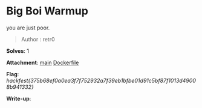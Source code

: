 # Big Boi Warmup

you are just poor.

> Author : retr0

**Solves**: 1

**Attachment**: [main](main) [Dockerfile](Dockerfile)

**Flag**:  *hackfest{375b68ef0a0ea3f7f752932a7f39eb1bfbe01d91c5bf87f1013d49008b941332}*

**Write-up**:
